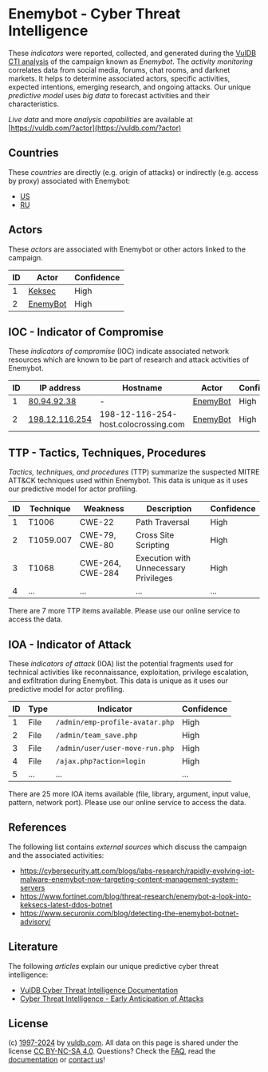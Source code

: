 # Enemybot - Cyber Threat Intelligence

These _indicators_ were reported, collected, and generated during the [VulDB CTI analysis](https://vuldb.com/?kb.cti) of the campaign known as _Enemybot_. The _activity monitoring_ correlates data from social media, forums, chat rooms, and darknet markets. It helps to determine associated actors, specific activities, expected intentions, emerging research, and ongoing attacks. Our unique _predictive model_ uses _big data_ to forecast activities and their characteristics.

_Live data_ and more _analysis capabilities_ are available at [https://vuldb.com/?actor](https://vuldb.com/?actor)

## Countries

These _countries_ are directly (e.g. origin of attacks) or indirectly (e.g. access by proxy) associated with Enemybot:

* [US](https://vuldb.com/?country.us)
* [RU](https://vuldb.com/?country.ru)

## Actors

These _actors_ are associated with Enemybot or other actors linked to the campaign.

ID | Actor | Confidence
-- | ----- | ----------
1 | [Keksec](https://vuldb.com/?actor.keksec) | High
2 | [EnemyBot](https://vuldb.com/?actor.enemybot) | High

## IOC - Indicator of Compromise

These _indicators of compromise_ (IOC) indicate associated network resources which are known to be part of research and attack activities of Enemybot.

ID | IP address | Hostname | Actor | Confidence
-- | ---------- | -------- | ----- | ----------
1 | [80.94.92.38](https://vuldb.com/?ip.80.94.92.38) | - | [EnemyBot](https://vuldb.com/?actor.enemybot) | High
2 | [198.12.116.254](https://vuldb.com/?ip.198.12.116.254) | 198-12-116-254-host.colocrossing.com | [EnemyBot](https://vuldb.com/?actor.enemybot) | High

## TTP - Tactics, Techniques, Procedures

_Tactics, techniques, and procedures_ (TTP) summarize the suspected MITRE ATT&CK techniques used within Enemybot. This data is unique as it uses our predictive model for actor profiling.

ID | Technique | Weakness | Description | Confidence
-- | --------- | -------- | ----------- | ----------
1 | T1006 | CWE-22 | Path Traversal | High
2 | T1059.007 | CWE-79, CWE-80 | Cross Site Scripting | High
3 | T1068 | CWE-264, CWE-284 | Execution with Unnecessary Privileges | High
4 | ... | ... | ... | ...

There are 7 more TTP items available. Please use our online service to access the data.

## IOA - Indicator of Attack

These _indicators of attack_ (IOA) list the potential fragments used for technical activities like reconnaissance, exploitation, privilege escalation, and exfiltration during Enemybot. This data is unique as it uses our predictive model for actor profiling.

ID | Type | Indicator | Confidence
-- | ---- | --------- | ----------
1 | File | `/admin/emp-profile-avatar.php` | High
2 | File | `/admin/team_save.php` | High
3 | File | `/admin/user/user-move-run.php` | High
4 | File | `/ajax.php?action=login` | High
5 | ... | ... | ...

There are 25 more IOA items available (file, library, argument, input value, pattern, network port). Please use our online service to access the data.

## References

The following list contains _external sources_ which discuss the campaign and the associated activities:

* https://cybersecurity.att.com/blogs/labs-research/rapidly-evolving-iot-malware-enemybot-now-targeting-content-management-system-servers
* https://www.fortinet.com/blog/threat-research/enemybot-a-look-into-keksecs-latest-ddos-botnet
* https://www.securonix.com/blog/detecting-the-enemybot-botnet-advisory/

## Literature

The following _articles_ explain our unique predictive cyber threat intelligence:

* [VulDB Cyber Threat Intelligence Documentation](https://vuldb.com/?kb.cti)
* [Cyber Threat Intelligence - Early Anticipation of Attacks](https://www.scip.ch/en/?labs.20201022)

## License

(c) [1997-2024](https://vuldb.com/?kb.changelog) by [vuldb.com](https://vuldb.com/?kb.about). All data on this page is shared under the license [CC BY-NC-SA 4.0](https://creativecommons.org/licenses/by-nc-sa/4.0/). Questions? Check the [FAQ](https://vuldb.com/?kb.faq), read the [documentation](https://vuldb.com/?kb) or [contact us](https://vuldb.com/?contact)!
